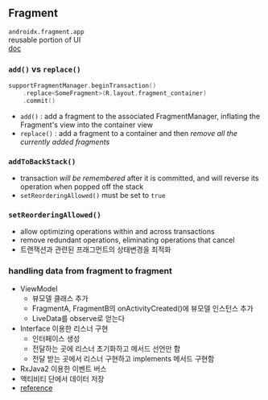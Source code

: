 ## Fragment
`androidx.fragment.app`<br>
reusable portion of UI <br>
[doc](https://developer.android.com/guide/fragments)

### `add()` vs `replace()`
```kotlin
supportFragmentManager.beginTransaction()
    .replace<SomeFragment>(R.layout.fragment_container)
    .commit()
```
- `add()` : add a fragment to the associated FragmentManager, inflating the Fragment's view into the container view
- `replace()` : add a fragment to a container and then *remove all the currently added fragments*



### `addToBackStack()`
- transaction *will be remembered* after it is committed, and will reverse its operation when popped off the stack
- `setReorderingAllowed()` must be set to `true`

### `setReorderingAllowed()`
- allow optimizing operations within and across transactions
- remove redundant operations, eliminating operations that cancel
- 트랜잭션과 관련된 프래그먼트의 상태변경을 최적화


### handling data from fragment to fragment
- ViewModel
	- 뷰모델 클래스 추가
	- FragmentA, FragmentB의 onActivityCreated()에 뷰모델 인스턴스 추가
	- LiveData를 observe로 얻는다
- Interface 이용한 리스너 구현
	- 인터페이스 생성
	- 전달하는 곳에 리스너 초기화하고 메서드 선언만 함
	- 전달 받는 곳에서 리스너 구현하고 implements 메서드 구현함
- RxJava2 이용한 이벤트 버스
- 액티비티 단에서 데이터 저장
- [reference](https://www.charlezz.com/?p=1062)